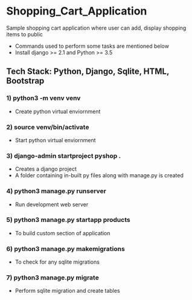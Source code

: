 # Shopping_Cart_Application
Sample shopping cart application where user can add, display shopping items to public

* Commands used to perform some tasks are mentioned below
* Install django >= 2.1 and Python >= 3.5

## Tech Stack: Python, Django, Sqlite, HTML, Bootstrap
### 1) python3 -m venv venv
* Create python virtual enviornment

### 2) source venv/bin/activate
* Start python virtual enviornment

### 3) django-admin startproject pyshop .
* Creates a django project
* A folder containing in-built py files along with manage.py is created

### 4) python3 manage.py runserver
* Run development web server

### 5) python3 manage.py startapp products
* To build custom section of application

### 6) python3 manage.py makemigrations
* To check for any sqlite migrations

### 7) python3 manage.py migrate
* Perform sqlite migration and create tables

